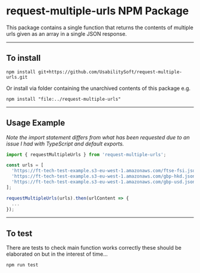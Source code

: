 # request-multiple-urls NPM Package
This package contains a single function that returns the contents of multiple urls given as an array in a single JSON response.

___
## To install


`npm install git+https://github.com/UsabilitySoft/request-multiple-urls.git`

Or install via folder containing the unarchived contents of this package e.g.

`npm install "file:../request-multiple-urls"`
___
## Usage Example

*Note the import statement differs from what has been requested due to an issue I had with TypeScript and default exports.*

```javascript
import { requestMultipleUrls } from 'request-multiple-urls';

const urls = [
  'https://ft-tech-test-example.s3-eu-west-1.amazonaws.com/ftse-fsi.json', 
  'https://ft-tech-test-example.s3-eu-west-1.amazonaws.com/gbp-hkd.json', 
  'https://ft-tech-test-example.s3-eu-west-1.amazonaws.com/gbp-usd.json'
];

requestMultipleUrls(urls).then(urlContent => { 
  ...
});
```
___
## To test

There are tests to check main function works correctly these should be elaborated on but in the interest of time...

`npm run test`



